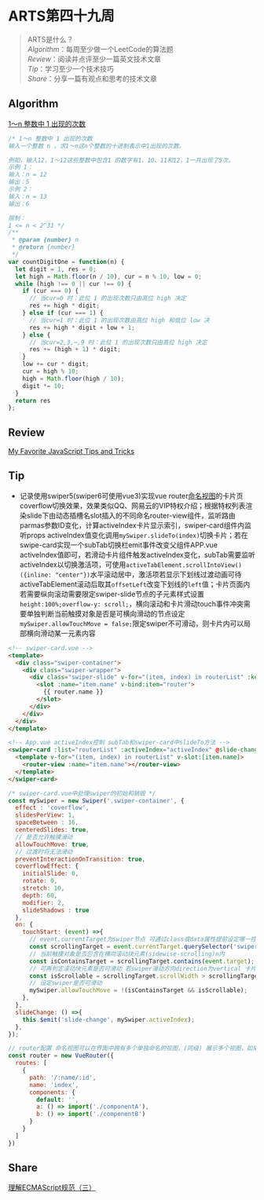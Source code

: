 # ARTS第四十九周

> ARTS是什么？  
  *Algorithm*：每周至少做一个LeetCode的算法题  
  *Review*：阅读并点评至少一篇英文技术文章  
  *Tip*：学习至少一个技术技巧  
  *Share*：分享一篇有观点和思考的技术文章  

## Algorithm

[1～n 整数中 1 出现的次数](https://leetcode-cn.com/problems/1nzheng-shu-zhong-1chu-xian-de-ci-shu-lcof/)

```js
/* 1～n 整数中 1 出现的次数
输入一个整数 n ，求1～n这n个整数的十进制表示中1出现的次数。

例如，输入12，1～12这些整数中包含1 的数字有1、10、11和12，1一共出现了5次。
示例 1：
输入：n = 12
输出：5
示例 2：
输入：n = 13
输出：6

限制：
1 <= n < 2^31 */
/**
 * @param {number} n
 * @return {number}
 */
var countDigitOne = function(n) {
  let digit = 1, res = 0;
  let high = Math.floor(n / 10), cur = n % 10, low = 0;
  while (high !== 0 || cur !== 0) {
    if (cur === 0) {
      // 当cur=0 时：此位 1 的出现次数只由高位 high 决定
      res += high * digit;
    } else if (cur === 1) {
      // 当cur=1 时：此位 1 的出现次数由高位 high 和低位 low 决
      res += high * digit + low + 1;
    } else {
      // 当cur=2,3,⋯,9 时：此位 1 的出现次数只由高位 high 决定
      res += (high + 1) * digit;
    }
    low += cur * digit;
    cur = high % 10;
    high = Math.floor(high / 10);
    digit *= 10;
  }
  return res
};
```

## Review

[My Favorite JavaScript Tips and Tricks](https://blog.greenroots.info/my-favorite-javascript-tips-and-tricks-ckd60i4cq011em8s16uobcelc)

## Tip

- 记录使用swiper5(swiper6可使用vue3)实现vue router[命名视图](https://router.vuejs.org/zh/guide/essentials/named-views.html)的卡片页coverflow切换效果，效果类似QQ、网易云的VIP特权介绍；根据特权列表渲染slide下由动态插槽名slot插入的不同命名router-view组件，监听路由parmas参数ID变化，计算activeIndex卡片显示索引，swiper-card组件内监听props activeIndex值变化调用`mySwiper.slideTo(index)`切换卡片；若在swipe-card实现一个subTab切换栏emit事件改变父组件APP.vue activeIndex值即可，若滑动卡片组件触发activeIndex变化，subTab需要监听activeIndex以切换激活项，可使用`activeTabElement.scrollIntoView()({inline: "center"})`水平滚动居中，激活项若显示下划线过渡动画可待activeTabElement滚动后取其`offsetLeft`改变下划线的`left`值；卡片页面内若需要纵向滚动需要限定swiper-slide节点的子元素样式设置`height:100%;overflow-y: scroll;`，横向滚动和卡片滑动touch事件冲突需要单独判断当前触摸对象是否是可横向滑动的节点设定`mySwiper.allowTouchMove = false;`限定swiper不可滑动，则卡片内可以局部横向滑动某一元素内容

```html
<!-- swiper-card.vue -->
<template>
  <div class="swiper-container">
    <div class="swiper-wrapper">
      <div class="swiper-slide" v-for="(item, index) in routerList" :key="item.id">
        <slot :name="item.name" v-bind:item="router">
          {{ router.name }}
        </slot>
      </div>
    </div>
  </div>
</template>

<!-- App.vue activeIndex控制 subTab和swiper-card中slideTo方法 -->
<swiper-card :list="routerList" :activeIndex="activeIndex" @slide-change="">
  <template v-for="(item, index) in routerList" v-slot:[item.name]>
    <router-view :name="item.name"></router-view>
  </template>
</swiper-card>
```

```js
/* swiper-card.vue中处理swiper的初始和销毁 */
const mySwiper = new Swiper('.swiper-container', {
  effect : 'coverflow',
  slidesPerView: 1,
  spaceBetween : 16,
  centeredSlides: true,
  // 是否允许触摸滑动
  allowTouchMove: true,
  // 过渡时将无法滑动
  preventInteractionOnTransition: true,
  coverflowEffect: {
    initialSlide: 0,
    rotate: 0,
    stretch: 10,
    depth: 60,
    modifier: 2,
    slideShadows : true
  },
  on: {
    touchStart: (event) =>{
      // event.currentTarget为swiper节点 可通过class或data属性提前设定哪一控件可以在卡片内横向滑动 如class = sidewise-scrolling
      const scrollingTarget = event.currentTarget.querySelector('swiper-slide-active .sidewise-scrolling');
      // 当前触摸对象是否包含在横向滚动块元素(sidewise-scrolling)n内
      const isContainsTarget = scrollingTarget.contains(event.target);
      // 可再判定滚动块元素是否可滑动 若swiper滑动方向direction为vertical 卡片内需要局部纵向滚动则判断scrollHeight和offsetHeight
      const isScrollable = scrollingTarget.scrollWidth > scrollingTarget.offsetWidth;
      // 设定swiper是否可滑动
      mySwiper.allowTouchMove = !(isContainsTarget && isScrollable);
    },
  },
  slideChange: () =>{
    this.$emit('slide-change', mySwiper.activeIndex);
  },
});

// router配置 命名视图可以在界面中拥有多个单独命名的视图，(同级) 展示多个视图，如果 router-view 没有设置名字，那么默认为 default
const router = new VueRouter({
  routes: [
    {
      path: '/:name/:id',
      name: 'index',
      components: {
        default: '',
        a: () => import('./componentA'),
        b: () => import('./componentB')
      }
    }
  ]
})
```

## Share

[理解ECMAScript规范（三）](https://mp.weixin.qq.com/s/WpsMJe7rPkjFpyF1eKiouA)
